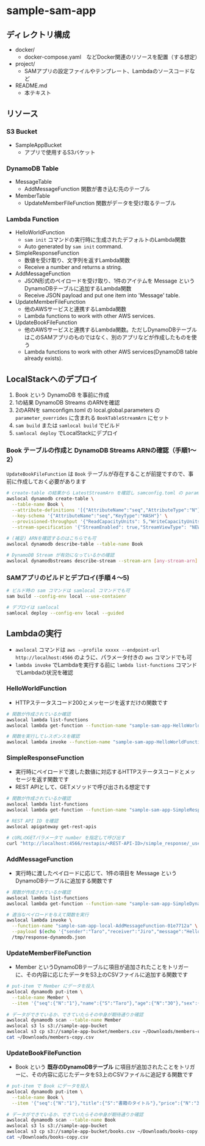 # sample-sam-app

## ディレクトリ構成

- docker/
  - docker-compose.yaml　などDocker関連のリソースを配置（する想定）
- project/
  - SAMアプリの設定ファイルやテンプレート、Lambdaのソースコードなど
- README.md
  - 本テキスト

## リソース

### S3 Bucket

- SampleAppBucket
  - アプリで使用するS3バケット

### DynamoDB Table

- MessageTable
  - AddMessageFunction 関数が書き込む先のテーブル
- MemberTable
  - UpdateMemberFileFunction 関数がデータを受け取るテーブル

### Lambda Function

- HelloWorldFunction
  - `sam init` コマンドの実行時に生成されたデフォルトのLambda関数
  - Auto generated by `sam init` command.
- SimpleResponseFunction
  - 数値を受け取り、文字列を返すLambda関数
  - Receive a number and returns a string.
- AddMessageFunction
  - JSON形式のペイロードを受け取り、1件のアイテムを Message というDynamoDBテーブルに追加するLambda関数
  - Receive JSON payload and put one item into 'Message' table.
- UpdateMemberFileFunction
  - 他のAWSサービスと連携するLambda関数
  - Lambda functions to work with other AWS services.
- UpdateBookFileFunction
  - 他のAWSサービスと連携するLambda関数。ただしDynamoDBテーブルはこのSAMアプリのものではなく、別のアプリなどが作成したものを使う
  - Lambda functions to work with other AWS services(DynamoDB table already exists).

## LocalStackへのデプロイ

1. Book という DynamoDB を事前に作成
2. 1の結果 DynamoDB Streams のARNを確認
3. 2のARNを samconfigm.toml の local.global.parameters の `parameter_overrides` に含まれる `BookTableStreamArn` にセット
4. `sam build` または `samlocal build` でビルド
5. `samlocal deploy` でLocalStackにデプロイ

### Book テーブルの作成と DynamoDB Streams ARNの確認（手順1〜2）

`UpdateBookFileFunction` は `Book` テーブルが存在することが前提ですので、事前に作成しておく必要があります

```bash
# create-table の結果から LatestStreamArn を確認し samconfig.toml の parameter_overrides の BookTableStreamArn 値としてコピー
awslocal dynamodb create-table \
  --table-name Book \
  --attribute-definitions '[{"AttributeName":"seq","AttributeType":"N"}]' \
  --key-schema '{"AttributeName":"seq","KeyType":"HASH"}' \
  --provisioned-throughput '{"ReadCapacityUnits": 5,"WriteCapacityUnits": 5}' \
  --stream-specification '{"StreamEnabled": true,"StreamViewType": "NEW_IMAGE"}'
  
# (補足) ARNを確認するのはこちらでも可
awslocal dynamodb describe-table --table-name Book

# DynamoDB Stream が有効になっているかの確認
awslocal dynamodbstreams describe-stream --stream-arn [any-stream-arn]
```

### SAMアプリのビルドとデプロイ(手順４〜5)

```bash
# ビルド時の sam コマンドは samlocal コマンドでも可
sam build --config-env local --use-contaienr

# デプロイは samlocal
samlocal deploy --config-env local --guided
```

## Lambdaの実行

- `awslocal` コマンドは `aws --profile xxxxx --endpoint-url http://localhost:4566` のように、パラメータ付きの `aws` コマンドでも可
- `lambda invoke` でLambdaを実行する前に `lambda list-functions` コマンドでLambdaの状況を確認

### HelloWorldFunction

- HTTPステータスコード200とメッセージを返すだけの関数です

```bash
# 関数が作成されているか確認
awslocal lambda list-functions
awslocal lambda get-function --function-name "sample-sam-app-HelloWorldFunction-93a343b8"

# 関数を実行してレスポンスを確認
awslocal lambda invoke --function-name "sample-sam-app-HelloWorldFunction-93a343b8" /tmp/response-helloworld.json
```

### SimpleResponseFunction

- 実行時にペイロードで渡した数値に対応するHTTPステータスコードとメッセージを返す関数です
- REST APIとして、GETメソッドで呼び出される想定です

```bash
# 関数が作成されているか確認
awslocal lambda list-functions
awslocal lambda get-function --function-name "sample-sam-app-SimpleResponseFunction-96533490"

# REST API ID を確認
awslocal apigateway get-rest-apis

# cURLのGETパラメータで number を指定して呼び出す
curl "http://localhost:4566/restapis/<REST-API-ID>/simple_response/_user_request_/simple_response?number=3"
```

### AddMessageFunction

- 実行時に渡したペイロードに応じて、1件の項目を Message というDynamoDBテーブルに追加する関数です

```bash
# 関数が作成されているか確認
awslocal lambda list-functions
awslocal lambda get-function --function-name "sample-sam-app-SimpleDynamodbFunction-cdd357d1"

# 適当なペイロードを与えて関数を実行
awslocal lambda invoke \
  --function-name "sample-sam-app-local-AddMessageFunction-01e7712a" \
  --payload $(echo '{"sender":"Taro","receiver":"Jiro","message":"Hello, world!!"}' | base64) \
  /tmp/response-dynamodb.json
```

### UpdateMemberFileFunction

- Member というDynamoDBテーブルに項目が追加されたことをトリガーに、その内容に応じたデータをS3上のCSVファイルに追加する関数です

```bash
# put-item で Member にデータを投入
awslocal dynamodb put-item \
  --table-name Member \
  --item '{"seq":{"N":"1"},"name":{"S":"Taro"},"age":{"N":"30"},"sex":{"S":"MALE"}}'
  
# データができているか、できていたらその中身が期待通りか確認
awslocal dynamodb scan --table-name Member
awslocal s3 ls s3://sample-app-bucket
awslocal s3 cp s3://sample-app-bucket/members.csv ~/Downloads/members-copy.csv
cat ~/Downloads/members-copy.csv
```

### UpdateBookFileFunction

- Book という **既存のDynamoDBテーブル** に項目が追加されたことをトリガーに、その内容に応じたデータをS3上のCSVファイルに追記する関数です

```bash
# put-item で Book にデータを投入
awslocal dynamodb put-item \
  --table-name Book \
  --item '{"seq":{"N":"1"},"title":{"S":"書籍のタイトル"},"price":{"N":"3740"},"publisher":{"S":"出版社名"}}'
  
# データができているか、できていたらその中身が期待通りか確認
awslocal dynamodb scan --table-name Book
awslocal s3 ls s3://sample-app-bucket
awslocal s3 cp s3://sample-app-bucket/books.csv ~/Downloads/books-copy.csv
cat ~/Downloads/books-copy.csv
```
